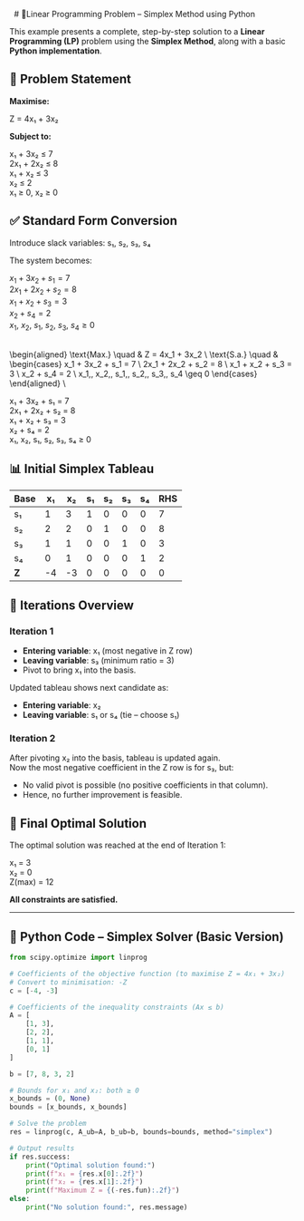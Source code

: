   #  🐍Linear Programming Problem – Simplex Method using Python

This example presents a complete, step-by-step solution to a **Linear Programming (LP)** problem using the **Simplex Method**, along with a basic **Python implementation**.

## 🧮 Problem Statement

**Maximise:**

Z = 4x₁ + 3x₂

**Subject to:**

x₁ + 3x₂ ≤ 7  
2x₁ + 2x₂ ≤ 8  
x₁ + x₂ ≤ 3  
x₂ ≤ 2  
x₁ ≥ 0, x₂ ≥ 0

## ✅ Standard Form Conversion

Introduce slack variables: s₁, s₂, s₃, s₄

The system becomes:


$x_1 + 3x_2 + s_1 = 7$  
$2x_1 + 2x_2 + s_2 = 8$  
$x_1 + x_2 + s_3 = 3$  
$x_2 + s_4 = 2$  
$x_1,\ x_2,\ s_1,\ s_2,\ s_3,\ s_4 \geq 0$

\
\begin{aligned}
\text{Max.} \quad & Z = 4x_1 + 3x_2 \\
\text{S.a.} \quad & 
\begin{cases}
x_1 + 3x_2 + s_1 = 7 \\
2x_1 + 2x_2 + s_2 = 8 \\
x_1 + x_2 + s_3 = 3 \\
x_2 + s_4 = 2 \\
x_1,\, x_2,\, s_1,\, s_2,\, s_3,\, s_4 \geq 0
\end{cases}
\end{aligned}
\

x₁ + 3x₂ + s₁ = 7  
2x₁ + 2x₂ + s₂ = 8  
x₁ + x₂ + s₃ = 3  
x₂ + s₄ = 2  
x₁, x₂, s₁, s₂, s₃, s₄ ≥ 0

## 📊 Initial Simplex Tableau

| Base | x₁ | x₂ | s₁ | s₂ | s₃ | s₄ | RHS |
|------|----|----|----|----|----|----|-----|
| s₁   | 1  | 3  | 1  | 0  | 0  | 0  | 7   |
| s₂   | 2  | 2  | 0  | 1  | 0  | 0  | 8   |
| s₃   | 1  | 1  | 0  | 0  | 1  | 0  | 3   |
| s₄   | 0  | 1  | 0  | 0  | 0  | 1  | 2   |
| **Z**| -4 | -3 | 0  | 0  | 0  | 0  | 0   |

## 🔄 Iterations Overview

###  Iteration 1

- **Entering variable**: x₁ (most negative in Z row)  
- **Leaving variable**: s₃ (minimum ratio = 3)  
- Pivot to bring x₁ into the basis.  

Updated tableau shows next candidate as:  
- **Entering variable**: x₂  
- **Leaving variable**: s₁ or s₄ (tie – choose s₁)

### Iteration 2

After pivoting x₂ into the basis, tableau is updated again.  
Now the most negative coefficient in the Z row is for s₃, but:  
- No valid pivot is possible (no positive coefficients in that column).  
- Hence, no further improvement is feasible.

## 🏁 Final Optimal Solution

The optimal solution was reached at the end of Iteration 1:

x₁ = 3  
x₂ = 0  
Z(max) = 12

**All constraints are satisfied.**

---

## 🐍 Python Code – Simplex Solver (Basic Version)

```python
from scipy.optimize import linprog

# Coefficients of the objective function (to maximise Z = 4x₁ + 3x₂)
# Convert to minimisation: -Z
c = [-4, -3]

# Coefficients of the inequality constraints (Ax ≤ b)
A = [
    [1, 3],
    [2, 2],
    [1, 1],
    [0, 1]
]

b = [7, 8, 3, 2]

# Bounds for x₁ and x₂: both ≥ 0
x_bounds = (0, None)
bounds = [x_bounds, x_bounds]

# Solve the problem
res = linprog(c, A_ub=A, b_ub=b, bounds=bounds, method="simplex")

# Output results
if res.success:
    print("Optimal solution found:")
    print(f"x₁ = {res.x[0]:.2f}")
    print(f"x₂ = {res.x[1]:.2f}")
    print(f"Maximum Z = {(-res.fun):.2f}")
else:
    print("No solution found:", res.message)
```
